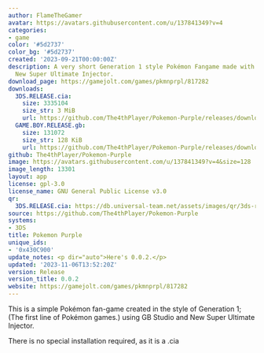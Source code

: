```yaml
---
author: FlameTheGamer
avatar: https://avatars.githubusercontent.com/u/137841349?v=4
categories:
- game
color: '#5d2737'
color_bg: '#5d2737'
created: '2023-09-21T00:00:00Z'
description: A very short Generation 1 style Pokémon Fangame made with GB Studio and
  New Super Ultimate Injector.
download_page: https://gamejolt.com/games/pkmnprpl/817282
downloads:
  3DS.RELEASE.cia:
    size: 3335104
    size_str: 3 MiB
    url: https://github.com/The4thPlayer/Pokemon-Purple/releases/download/Release/3DS.RELEASE.cia
  GAME.BOY.RELEASE.gb:
    size: 131072
    size_str: 128 KiB
    url: https://github.com/The4thPlayer/Pokemon-Purple/releases/download/Release/GAME.BOY.RELEASE.gb
github: The4thPlayer/Pokemon-Purple
image: https://avatars.githubusercontent.com/u/137841349?v=4&size=128
image_length: 13301
layout: app
license: gpl-3.0
license_name: GNU General Public License v3.0
qr:
  3DS.RELEASE.cia: https://db.universal-team.net/assets/images/qr/3ds-release-cia.png
source: https://github.com/The4thPlayer/Pokemon-Purple
systems:
- 3DS
title: Pokemon Purple
unique_ids:
- '0x430C900'
update_notes: <p dir="auto">Here's 0.0.2.</p>
updated: '2023-11-06T13:52:20Z'
version: Release
version_title: 0.0.2
website: https://gamejolt.com/games/pkmnprpl/817282
---
```

This is a simple Pokémon fan-game created in the style of Generation 1; (The first line of Pokémon games.) using GB Studio and New Super Ultimate Injector.

There is no special installation required, as it is a .cia